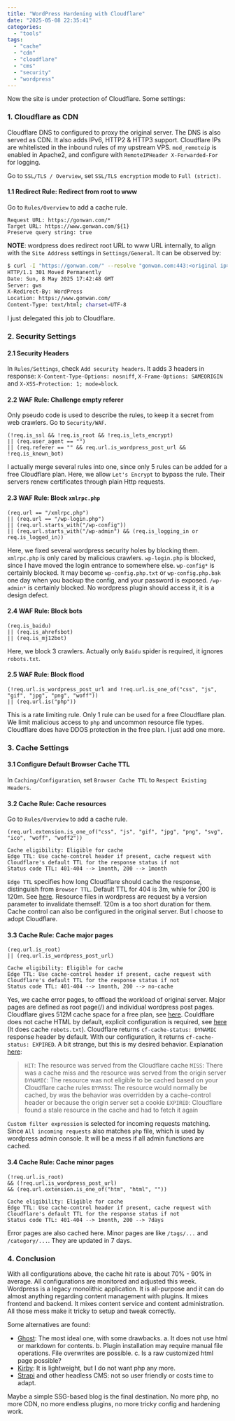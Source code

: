 ```yaml
---
title: "WordPress Hardening with Cloudflare"
date: "2025-05-08 22:35:41"
categories: 
  - "tools"
tags: 
  - "cache"
  - "cdn"
  - "cloudflare"
  - "cms"
  - "security"
  - "wordpress"
---
```


Now the site is under protection of Cloudflare. Some settings:

### 1. Cloudflare as CDN

Cloudflare DNS to configured to proxy the original server. The DNS is also served as CDN. It also adds IPv6, HTTP2 & HTTP3 support. Cloudflare IPs are whitelisted in the inbound rules of my upstream VPS. `mod_remoteip` is enabled in Apache2, and configure with `RemoteIPHeader X-Forwarded-For` for logging.

Go to `SSL/TLS / Overview`, set `SSL/TLS encryption` mode to `Full (strict)`.

#### 1.1 Redirect Rule: Redirect from root to www

Go to `Rules/Overview` to add a cache rule.

```
Request URL: https://gonwan.com/*
Target URL: https://www.gonwan.com/${1}
Preserve query string: true
```

**NOTE**: wordpress does redirect root URL to www URL internally, to align with the `Site Address` settings in `Settings/General`. It can be observed by:

```bash
$ curl -I "https://gonwan.com/" --resolve "gonwan.com:443:<original ip>"
HTTP/1.1 301 Moved Permanently
Date: Sun, 8 May 2025 17:42:48 GMT
Server: gws
X-Redirect-By: WordPress
Location: https://www.gonwan.com/
Content-Type: text/html; charset=UTF-8
```

I just delegated this job to Cloudflare.

### 2. Security Settings

#### 2.1 Security Headers

In `Rules/Settings`, check `Add security headers`. It adds 3 headers in response: `X-Content-Type-Options: nosniff`, `X-Frame-Options: SAMEORIGIN` and `X-XSS-Protection: 1; mode=block`.

#### 2.2 WAF Rule: Challenge empty referer

Only pseudo code is used to describe the rules, to keep it a secret from web crawlers. Go to `Security/WAF`.

```
(!req.is_ssl && !req.is_root && !req.is_lets_encrypt)
|| (req.user_agent == "")
|| (req.referer == "" && req.url.is_wordpress_post_url && !req.is_known_bot)
```

I actually merge several rules into one, since only 5 rules can be added for a free Cloudflare plan. Here, we allow `Let's Encrypt` to bypass the rule. Their servers renew certificates through plain Http requests.

#### 2.3 WAF Rule: Block `xmlrpc.php`

```
(req.url == "/xmlrpc.php")
|| (req.url == "/wp-login.php")
|| (req.url.starts_with("/wp-config"))
|| (req.url.starts_with("/wp-admin") && (req.is_logging_in or req.is_logged_in))
```

Here, we fixed several wordpress security holes by blocking them. `xmlrpc.php` is only cared by malicious crawlers. `wp-login.php` is blocked, since I have moved the login entrance to somewhere else. `wp-config*` is certainly blocked. It may become `wp-config.php.txt` or `wp-config.php.bak` one day when you backup the config, and your password is exposed. `/wp-admin*` is certainly blocked. No wordpress plugin should access it, it is a design defect.

#### 2.4 WAF Rule: Block bots

```
(req.is_baidu)
|| (req.is_ahrefsbot)
|| (req.is_mj12bot)
```

Here, we block 3 crawlers. Actually only `Baidu` spider is required, it ignores `robots.txt`.

#### 2.5 WAF Rule: Block flood

```
(!req.url.is_wordpress_post_url and !req.url.is_one_of("css", "js", "gif", "jpg", "png", "woff"))
|| (req.url.is("php"))
```

This is a rate limiting rule. Only 1 rule can be used for a free Cloudflare plan. We limit malicious access to `php` and uncommon resource file types. Cloudflare does have DDOS protection in the free plan. I just add one more.

### 3. Cache Settings

#### 3.1 Configure Default Browser Cache TTL

In `Caching/Configuration`, set `Browser Cache TTL` to `Respect Existing Headers`.

#### 3.2 Cache Rule: Cache resources

Go to `Rules/Overview` to add a cache rule.

```
(req.url.extension.is_one_of("css", "js", "gif", "jpg", "png", "svg", "ico", "woff", "woff2"))
```

```
Cache eligibility: Eligible for cache
Edge TTL: Use cache-control header if present, cache request with Cloudflare's default TTL for the response status if not
Status code TTL: 401-404 --> 1month, 200 --> 1month
```

`Edge TTL` specifies how long Cloudflare should cache the response, distinguish from `Browser TTL`. Default TTL for 404 is 3m, while for 200 is 120m. See [here](https://developers.cloudflare.com/cache/how-to/configure-cache-status-code/#edge-ttl). Resource files in wordpress are request by a version parameter to invalidate themself. 120m is a too short duration for them. Cache control can also be configured in the original server. But I choose to adopt Cloudflare.

#### 3.3 Cache Rule: Cache major pages

```
(req.url.is_root)
|| (req.url.is_wordpress_post_url)
```

```
Cache eligibility: Eligible for cache
Edge TTL: Use cache-control header if present, cache request with Cloudflare's default TTL for the response status if not
Status code TTL: 401-404 --> 1month, 200 --> no-cache
```

Yes, we cache error pages, to offload the workload of original server. Major pages are defined as root page(/) and individual wordpress post pages. Cloudflare gives 512M cache space for a free plan, see [here](https://developers.cloudflare.com/cache/concepts/default-cache-behavior/#cacheable-size-limits). Couldflare does not cache HTML by default, explicit configuration is required, see [here](https://developers.cloudflare.com/cache/concepts/default-cache-behavior/#default-cached-file-extensions) (It does cache `robots.txt`). Cloudflare returns `cf-cache-status: DYNAMIC` response header by default. With our configuration, it returns `cf-cache-status: EXPIRED`. A bit strange, but this is my desired behavior. Explanation [here](https://www.debugbear.com/docs/cf-cache-status):

> `HIT`: The resource was served from the Cloudflare cache `MISS`: There was a cache miss and the resource was served from the origin server `DYNAMIC`: The resource was not eligible to be cached based on your Cloudflare cache rules `BYPASS`: The resource would normally be cached, by was the behavior was overridden by a cache-control header or because the origin server set a cookie `EXPIRED`: Cloudflare found a stale resource in the cache and had to fetch it again

`Custom filter expression` is selected for incoming requests matching. Since `All incoming requests` also matches `php` file, which is used by wordpress admin console. It will be a mess if all admin functions are cached.

#### 3.4 Cache Rule: Cache minor pages

```
(!req.url.is_root)
&& (!req.url.is_wordpress_post_url)
&& (req.url.extension.is_one_of("htm", "html", ""))
```

```
Cache eligibility: Eligible for cache
Edge TTL: Use cache-control header if present, cache request with Cloudflare's default TTL for the response status if not
Status code TTL: 401-404 --> 1month, 200 --> 7days
```

Error pages are also cached here. Minor pages are like `/tags/...` and `/category/...`. They are updated in 7 days.

### 4. Conclusion

With all configurations above, the cache hit rate is about 70% - 90% in average. All configurations are monitored and adjusted this week. Wordpress is a legacy monolithic application. It is all-purpose and it can do almost anything regarding content management with plugins. It mixes frontend and backend. It mixes content service and content administration. All those mess make it tricky to setup and tweak correctly.

Some alternatives are found:
- [Ghost](https://ghost.org): The most ideal one, with some drawbacks. a. It does not use html or markdown for contents. b. Plugin installation may require manual file operations. File overwrites are possible. c. Is a raw customized html page possible?
- [Kirby](https://getkirby.com/): It is lightweight, but I do not want php any more.
- [Strapi](https://strapi.io/) and other headless CMS: not so user friendly or costs time to adapt.

Maybe a simple SSG-based blog is the final destination. No more php, no more CDN, no more endless plugins, no more tricky config and hardening work.
